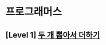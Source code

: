 # 프로그래머스 
## [Level 1] [두 개 뽑아서 더하기][link]

[link]: https://programmers.co.kr/learn/courses/30/lessons/68644
